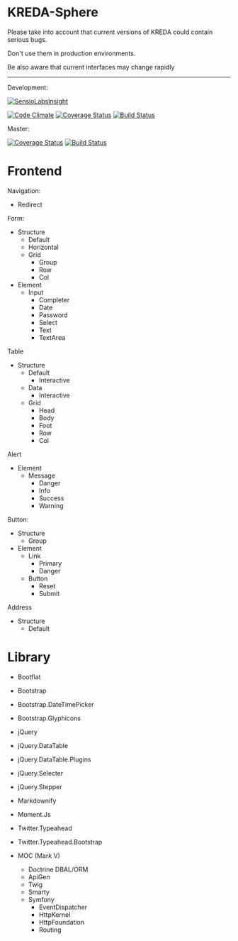 KREDA-Sphere
============

Please take into account that current versions of KREDA could contain serious bugs.

Don't use them in production environments.

Be also aware that current interfaces may change rapidly

-----

Development:

[![SensioLabsInsight](https://insight.sensiolabs.com/projects/708fc862-a692-4279-903d-792f62333644/big.png)](https://insight.sensiolabs.com/projects/708fc862-a692-4279-903d-792f62333644)

[![Code Climate](https://codeclimate.com/github/KWZwickau/KREDA-Sphere/badges/gpa.svg)](https://codeclimate.com/github/KWZwickau/KREDA-Sphere)
[![Coverage Status](https://coveralls.io/repos/KWZwickau/KREDA-Sphere/badge.svg?branch=development)](https://coveralls.io/r/KWZwickau/KREDA-Sphere?branch=development)
[![Build Status](https://travis-ci.org/KWZwickau/KREDA-Sphere.svg?branch=development)](https://travis-ci.org/KWZwickau/KREDA-Sphere)

Master:

[![Coverage Status](https://coveralls.io/repos/KWZwickau/KREDA-Sphere/badge.svg?branch=master)](https://coveralls.io/r/KWZwickau/KREDA-Sphere?branch=master)
[![Build Status](https://travis-ci.org/KWZwickau/KREDA-Sphere.svg?branch=master)](https://travis-ci.org/KWZwickau/KREDA-Sphere)

Frontend
========

Navigation:

- Redirect

Form:

- Structure
  - Default
  - Horizontal
  - Grid
    - Group
    - Row
    - Col
- Element
  - Input
    - Completer
    - Date
    - Password
    - Select
    - Text
    - TextArea

Table

- Structure
  - Default
    + Interactive
  - Data
    + Interactive
  - Grid
    - Head
    - Body
    - Foot
    - Row
    - Col

Alert

- Element
  - Message
    - Danger
    - Info
    - Success
    - Warning

Button:

- Structure
  - Group
- Element
  - Link
    - Primary
    - Danger
  - Button
    - Reset
    - Submit

Address

- Structure
  - Default

Library
=======

- Bootflat
- Bootstrap
- Bootstrap.DateTimePicker
- Bootstrap.Glyphicons
- jQuery
- jQuery.DataTable
- jQuery.DataTable.Plugins
- jQuery.Selecter
- jQuery.Stepper
- Markdownify
- Moment.Js
- Twitter.Typeahead
- Twitter.Typeahead.Bootstrap

- MOC (Mark V)
  - Doctrine DBAL/ORM
  - ApiGen
  - Twig
  - Smarty
  - Symfony
    - EventDispatcher
    - HttpKernel
    - HttpFoundation
    - Routing
